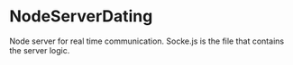 # NodeServerDating
Node server for real time communication. Socke.js is the file that contains the server logic. 
